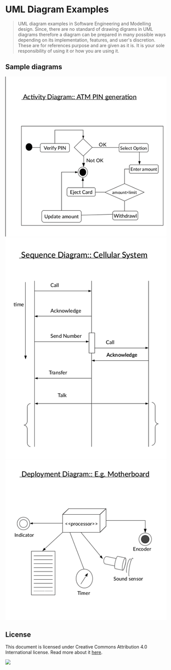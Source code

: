 # UML Diagram Examples
> UML diagram examples in Software Engineering and Modelling design. Since, there are no standard of drawing digrams in UML diagrams therefore a diagram can be prepared in many possible ways depending on its implementation, features, and user's discretion. These are for references purpose and are given as it is. It is your sole responsibility of using it or how you are using it. 

## Sample diagrams
![](./resources/showcase1.png)![](./resources/showcase2.png)![](./resources/showcase3.png)

## License 
This document is licensed under Creative Commons Attribution 4.0 International license. Read more about it [here](https://creativecommons.org/licenses/by/4.0/).

![](https://i.creativecommons.org/l/by-nc-sa/3.0/nl/88x31.png)
